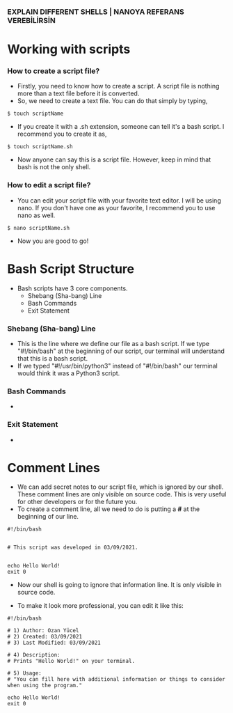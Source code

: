 ### EXPLAIN DIFFERENT SHELLS | NANOYA REFERANS VEREBİLİRSİN

# Working with scripts
### How to create a script file?
 * Firstly, you need to know how to create a script. A script file is nothing more than a text file before it is converted.
 * So, we need to create a text file. You can do that simply by typing,
 ```
 $ touch scriptName 
 ```
 * If you create it with a .sh extension, someone can tell it's a bash script. I recommend you to create it as,
 ```
 $ touch scriptName.sh
 ```
 * Now anyone can say this is a script file. However, keep in mind that bash is not the only shell.
 ### How to edit a script file?
 * You can edit your script file with your favorite text editor. I will be using nano. If you don't have one as your favorite, I recommend you to use nano as well.
 ```
 $ nano scriptName.sh
 ```
 * Now you are good to go!


# Bash Script Structure
 * Bash scripts have 3 core components.
   * Shebang (Sha-bang) Line
   * Bash Commands
   * Exit Statement

### Shebang (Sha-bang) Line
 * This is the line where we define our file as a bash script. If we type "#!/bin/bash" at the beginning of our script, our terminal will understand that this is a bash script.
 * If we typed "#!/usr/bin/python3" instead of "#!/bin/bash" our terminal would think it was a Python3 script.

### Bash Commands
 * 

### Exit Statement
 * 

# Comment Lines
 * We can add secret notes to our script file, which is ignored by our shell. These comment lines are only visible on source code. This is very useful for other developers or for the future you.
 * To create a comment line, all we need to do is putting a **#** at the beginning of our line.

 ```
 #!/bin/bash


 # This script was developed in 03/09/2021.


 echo Hello World!
 exit 0
 ```

 * Now our shell is going to ignore that information line. It is only visible in source code.

 * To make it look more professional, you can edit it like this: 

  ```
  #!/bin/bash

  # 1) Author: Ozan Yücel
  # 2) Created: 03/09/2021
  # 3) Last Modified: 03/09/2021

  # 4) Description:
  # Prints "Hello World!" on your terminal.

  # 5) Usage:
  # "You can fill here with additional information or things to consider when using the program."

  echo Hello World!
  exit 0
  ```